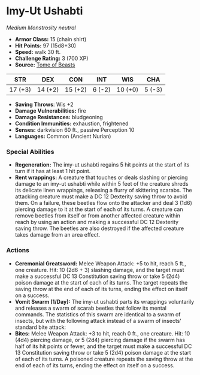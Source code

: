 # Imy-Ut Ushabti

*Medium* *Monstrosity* *neutral*

- **Armor Class:** 15 (chain shirt)
- **Hit Points:** 97 (15d8+30)
- **Speed:** walk 30 ft.
- **Challenge Rating:** 3 (700 XP)
- **Source:** [Tome of Beasts](https://koboldpress.com/kpstore/product/tome-of-beasts-for-5th-edition-print/)

| STR | DEX | CON | INT | WIS | CHA |
| --- | --- | --- | --- | --- | --- |
| 17 (+3) | 14 (+2) | 15 (+2) | 6 (-2) | 10 (+0) | 5 (-3) |

- **Saving Throws**: Wis +2
- **Damage Vulnerabilities:** fire
- **Damage Resistances:** bludgeoning
- **Condition Immunities:** exhaustion, frightened
- **Senses:** darkvision 60 ft., passive Perception 10
- **Languages:** Common (Ancient Nurian)
### Special Abilities
- **Regeneration:** The imy-ut ushabti regains 5 hit points at the start of its turn if it has at least 1 hit point.
- **Rent wrappings:** A creature that touches or deals slashing or piercing damage to an imy-ut ushabti while within 5 feet of the creature shreds its delicate linen wrappings, releasing a flurry of skittering scarabs. The attacking creature must make a DC 12 Dexterity saving throw to avoid them. On a failure, these beetles flow onto the attacker and deal 3 (1d6) piercing damage to it at the start of each of its turns. A creature can remove beetles from itself or from another affected creature within reach by using an action and making a successful DC 12 Dexterity saving throw. The beetles are also destroyed if the affected creature takes damage from an area effect.
### Actions
- **Ceremonial Greatsword:** Melee Weapon Attack: +5 to hit, reach 5 ft., one creature. Hit: 10 (2d6 + 3) slashing damage, and the target must make a successful DC 13 Constitution saving throw or take 5 (2d4) poison damage at the start of each of its turns. The target repeats the saving throw at the end of each of its turns, ending the effect on itself on a success.
- **Vomit Swarm (1/Day):** The imy-ut ushabti parts its wrappings voluntarily and releases a swarm of scarab beetles that follow its mental commands. The statistics of this swarm are identical to a swarm of insects, but with the following attack instead of a swarm of insects' standard bite attack:
- **Bites:** Melee Weapon Attack: +3 to hit, reach 0 ft., one creature. Hit: 10 (4d4) piercing damage, or 5 (2d4) piercing damage if the swarm has half of its hit points or fewer, and the target must make a successful DC 13 Constitution saving throw or take 5 (2d4) poison damage at the start of each of its turns. A poisoned creature repeats the saving throw at the end of each of its turns, ending the effect on itself on a success.
